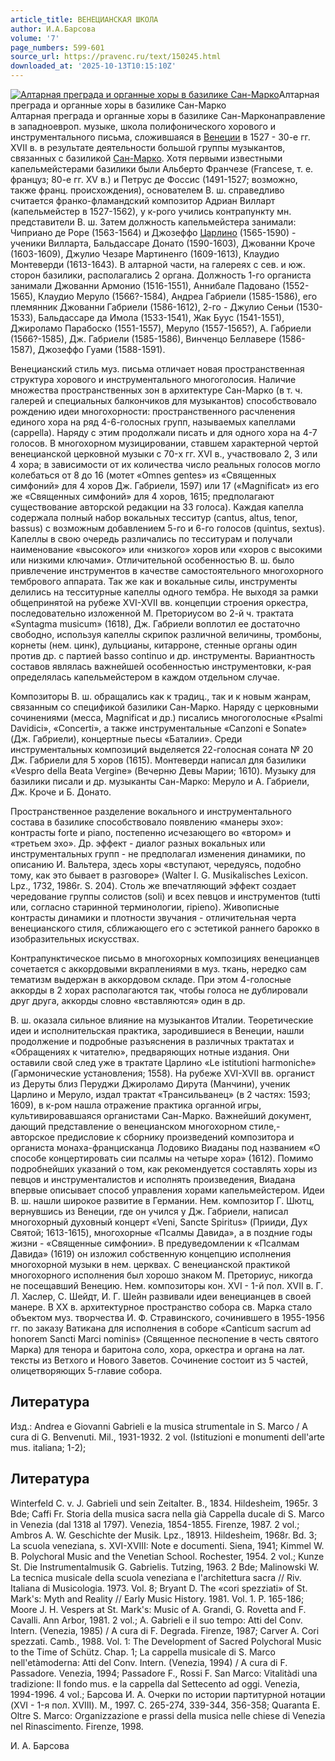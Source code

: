 ```yaml
---
article_title: ВЕНЕЦИАНСКАЯ ШКОЛА
author: И.А.Барсова
volume: '7'
page_numbers: 599-601
source_url: https://pravenc.ru/text/150245.html
downloaded_at: '2025-10-13T10:15:10Z'
---
```


[![Алтарная преграда и органные хоры в базилике Сан-Марко](https://pravenc.ru/data/263/458/1234/1i200.jpg "Кликните для увеличения картинки")](https://pravenc.ru/data/263/458/1234/1i400.jpg)Алтарная преграда и органные хоры в базилике Сан-Марко  
Алтарная преграда и органные хоры в базилике Сан-Марконаправление в западноевроп. музыке, школа полифонического хорового и инструментального письма, сложившаяся в [Венеции](https://pravenc.ru/text/ВЕНЕЦИЯ.html) в 1527 - 30-е гг. XVII в. в результате деятельности большой группы музыкантов, связанных с базиликой [Сан-Марко](https://pravenc.ru/text/Сан-Марко.html). Хотя первыми известными капельмейстерами базилики были Альберто Франчезе (Francese, т. е. француз; 80-е гг. XV в.) и Петрус де Фосcис (1491-1527; возможно, также франц. происхождения), основателем В. ш. справедливо считается франко-фламандский композитор Адриан Вилларт (капельмейстер в 1527-1562), у к-рого учились контрапункту мн. представители В. ш. Затем должность капельмейстера занимали: Чиприано де Роре (1563-1564) и Джозеффо [Царлино](https://pravenc.ru/text/Царлино.html) (1565-1590) - ученики Вилларта, Бальдассаре Донато (1590-1603), Джованни Кроче (1603-1609), Джулио Чезаре Мартиненго (1609-1613), Клаудио Монтеверди (1613-1643). В алтарной части, на галереях с сев. и юж. сторон базилики, располагались 2 органа. Должность 1-го органиста занимали Джованни Армонио (1516-1551), Аннибале Падовано (1552-1565), Клаудио Меруло (1566?-1584), Андреа Габриели (1585-1586), его племянник Джованни Габриели (1586-1612), 2-го - Джулио Сеньи (1530-1533), Бальдассаре да Имола (1533-1541), Жак Буус (1541-1551), Джироламо Парабоско (1551-1557), Меруло (1557-1565?), А. Габриели (1566?-1585), Дж. Габриели (1585-1586), Винченцо Беллавере (1586-1587), Джозеффо Гуами (1588-1591).

Венецианский стиль муз. письма отличает новая пространственная структура хорового и инструментального многоголосия. Наличие множества пространственных зон в архитектуре Сан-Марко (в т. ч. галерей и специальных балкончиков для музыкантов) способствовало рождению идеи многохорности: пространственного расчленения единого хора на ряд 4-6-голосных групп, называемых капеллами (cappella). Наряду с этим продолжали писать и для одного хора на 4-7 голосов. В многохорном музицировании, ставшем характерной чертой венецианской церковной музыки c 70-х гг. XVI в., участвовало 2, 3 или 4 хора; в зависимости от их количества число реальных голосов могло колебаться от 8 до 16 (мотет «Omnes gentes» из «Священных симфоний» для 4 хоров Дж. Габриели, 1597) или 17 («Magnificat» из его же «Священных симфоний» для 4 хоров, 1615; предполагают существование авторской редакции на 33 голоса). Каждая капелла содержала полный набор вокальных тесситур (сantus, altus, tenor, bassus) с возможным добавлением 5-го и 6-го голосов (quintus, sextus). Капеллы в свою очередь различались по тесситурам и получали наименование «высокого» или «низкого» хоров или «хоров с высокими или низкими ключами». Отличительной особенностью В. ш. было привлечение инструментов в качестве самостоятельного многохорного тембрового аппарата. Так же как и вокальные силы, инструменты делились на тесситурные капеллы одного тембра. Не выходя за рамки общепринятой на рубеже XVI-XVII вв. концепции строения оркестра, последовательно изложенной М. Преториусом во 2-й ч. трактата «Syntagma musicum» (1618), Дж. Габриели воплотил ее достаточно свободно, используя капеллы скрипок различной величины, тромбоны, корнеты (нем. цинк), дульцианы, китарроне, стенные органы один против др. с партией basso continuo и др. инструменты. Вариантность составов являлась важнейшей особенностью инструментовки, к-рая определялась капельмейстером в каждом отдельном случае.

Композиторы В. ш. обращались как к традиц., так и к новым жанрам, связанным со спецификой базилики Сан-Марко. Наряду с церковными сочинениями (месса, Magnificat и др.) писались многоголосные «Psalmi Davidici», «Concerti», а также инструментальные «Canzoni e Sonate» (Дж. Габриели), концертные пьесы «Баталии». Среди инструментальных композиций выделяется 22-голосная соната № 20 Дж. Габриели для 5 хоров (1615). Монтеверди написал для базилики «Vespro della Beata Vergine» (Вечерню Девы Марии; 1610). Музыку для базилики писали и др. музыканты Сан-Марко: Меруло и А. Габриели, Дж. Кроче и Б. Донато.

Пространственное разделение вокального и инструментального состава в базилике способствовало появлению «манеры эхо»: контрасты forte и piano, постепенно исчезающего во «втором» и «третьем эхо». Др. эффект - диалог разных вокальных или инструментальных групп - не предполагал изменения динамики, по описанию И. Вальтера, здесь хоры «вступают, чередуясь, подобно тому, как это бывает в разговоре» (Walter I. G. Musikalisches Lexicon. Lpz., 1732, 1986r. S. 204). Столь же впечатляющий эффект создает чередование группы солистов (soli) и всех певцов и инструментов (tutti или, согласно старинной терминологии, ripieno). Живописные контрасты динамики и плотности звучания - отличительная черта венецианского стиля, сближающего его с эстетикой раннего барокко в изобразительных искусствах.

Контрапунктическое письмо в многохорных композициях венецианцев сочетается с аккордовыми вкраплениями в муз. ткань, нередко сам тематизм выдержан в аккордовом складе. При этом 4-голосные аккорды в 2 хорах располагаются так, чтобы голоса не дублировали друг друга, аккорды словно «вставляются» один в др.

В. ш. оказала сильное влияние на музыкантов Италии. Теоретические идеи и исполнительская практика, зародившиеся в Венеции, нашли продолжение и подробные разъяснения в различных трактатах и «Обращениях к читателю», предваряющих нотные издания. Они оставили свой след уже в трактате Царлино «Le istitutioni harmoniche» (Гармонические установления; 1558). На рубеже XVI-XVII вв. органист из Деруты близ Перуджи Джироламо Дирута (Манчини), ученик Царлино и Меруло, издал трактат «Трансильванец» (в 2 частях: 1593; 1609), в к-ром нашла отражение практика органной игры, культивировавшаяся органистами Сан-Марко. Важнейший документ, дающий представление о венецианском многохорном стиле,- авторское предисловие к сборнику произведений композитора и органиста монаха-францисканца Лодовико Виаданы под названием «О способе концертировать сии псалмы на четыре хора» (1612). Помимо подробнейших указаний о том, как рекомендуется составлять хоры из певцов и инструменталистов и исполнять произведения, Виадана впервые описывает способ управления хорами капельмейстером. Идеи В. ш. нашли широкое развитие в Германии. Нем. композитор Г. Шютц, вернувшись из Венеции, где он учился у Дж. Габриели, написал многохорный духовный концерт «Veni, Sancte Spiritus» (Прииди, Дух Святой; 1613-1615), многохорные «Псалмы Давида», а в поздние годы жизни - «Священные симфонии». В предуведомлении к «Псалмам Давида» (1619) он изложил собственную концепцию исполнения многохорной музыки в нем. церквах. С венецианской практикой многохорного исполнения был хорошо знаком М. Преториус, никогда не посещавший Венецию. Нем. композиторы кон. XVI - 1-й пол. XVII в. Г. Л. Хаслер, С. Шейдт, И. Г. Шейн развивали идеи венецианцев в своей манере. В XX в. архитектурное пространство собора св. Марка стало объектом муз. творчества И. Ф. Стравинского, сочинившего в 1955-1956 гг. по заказу Ватикана для исполнения в соборе «Canticum sacrum ad honorem Sancti Marci nominis» (Священное песнопение в честь святого Марка) для тенора и баритона соло, хора, оркестра и органа на лат. тексты из Ветхого и Нового Заветов. Сочинение состоит из 5 частей, олицетворяющих 5-главие собора.

## Литература

Изд.: Andrea e Giovanni Gabrieli e la musica strumentale in S. Marco / A cura di G. Benvenuti. Mil., 1931-1932. 2 vol. (Istituzioni e monumenti dell'arte mus. italiana; 1-2);

## Литература

Winterfeld C. v. J. Gabrieli und sein Zeitalter. B., 1834. Hildesheim, 1965r. 3 Bde; Caffi Fr. Storia della musica sacra nella già Cappella ducale di S. Marco in Venezia (dal 1318 al 1797). Venezia, 1854-1855. Firenze, 1987. 2 vol.; Ambros A. W. Geschichte der Musik. Lpz., 18913. Hildesheim, 1968r. Bd. 3; La scuola veneziana, s. XVI-XVIII: Note e documenti. Siena, 1941; Kimmel W. B. Polychoral Music and the Venetian School. Rochester, 1954. 2 vol.; Kunze St. 
Die Instrumentalmusik G. Gabrielis. Tutzing, 1963. 2 Bde; Malinowski W. La tecnica musicale della scuola veneziana e l'architettura sacra // Riv. Italiana di Musicologia. 1973. Vol. 8; Bryant D. The «cori spezziati» of St. Mark's: Myth and Reality // Early Music History. 1981. Vol. 1. P. 165-186; Moore J. H. Vespers at St. Mark's: Music of A. Grandi, G. Rovetta and F. Cavalli. Ann Arbor, 1981. 2 vol.; A. Gabrieli e il suo tempo: Atti del Conv. Intern. (Venezia, 1985) / A cura di F. Degrada. Firenze, 1987; Carver A. Cori spezzati. Camb., 1988. Vol. 1: The Development of Sacred Polychoral Music to the Time of Schütz. Chap. 1; La cappella musicale di S. Marco nell'etàmoderna: Atti del Conv. Intern. (Venezia, 1994) / A cura di F. Passadore. Venezia, 1994; Passadore F., Rossi F. San Marco: Vitalitàdi una tradizione: Il fondo mus. e la cappella dal Settecento ad oggi. Venezia, 1994-1996. 4 vol.; Барсова И. А. Очерки по истории партитурной нотации (XVI - 1-я пол. XVIII). М., 1997. С. 265-274, 339-344, 356-358; Quaranta E. Oltre S. Marco: Organizzazione e prassi della musica nelle chiese di Venezia nel Rinascimento. Firenze, 1998.

И.   А.   Барсова
